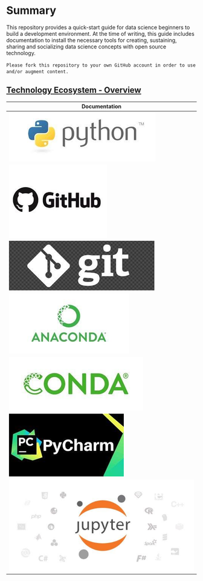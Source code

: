 # Summary

This repository provides a quick-start guide for data science beginners to build a development environment. At the time of writing, this guide includes documentation to install the necessary tools for creating, sustaining, sharing and socializing data science concepts with open source technology.


`Please fork this repository to your own GitHub account in order to use and/or augment content.`

## [Technology Ecosystem - Overview](https://github.com/GarrettEichhorn/development_environment/blob/master/00%20-%20tech-ecosystem/00%20-%20Tech_Ecosystem.md)

| Documentation
| ---
| [![Python](https://github.com/GarrettEichhorn/development_environment/blob/master/00%20-%20tech-ecosystem/Images/python.jpg)](https://github.com/GarrettEichhorn/development_environment/blob/master/00%20-%20tech-ecosystem/01%20-%20Python_Installation.md)
| [![GitHub](https://github.com/GarrettEichhorn/development_environment/blob/master/00%20-%20tech-ecosystem/Images/GitHub.jpg)](https://github.com/GarrettEichhorn/development_environment/blob/master/00%20-%20tech-ecosystem/02%20-%20GitHub_Installation.md)
| [![git](https://github.com/GarrettEichhorn/development_environment/blob/master/00%20-%20tech-ecosystem/Images/git.jpg)](https://github.com/GarrettEichhorn/development_environment/blob/master/00%20-%20tech-ecosystem/03%20-%20git_Installation.md)
| [![Anaconda](https://github.com/GarrettEichhorn/development_environment/blob/master/00%20-%20tech-ecosystem/Images/Anaconda.jpg)](https://github.com/GarrettEichhorn/development_environment/blob/master/00%20-%20tech-ecosystem/04%20-%20Anaconda_Installation.md)
| [![Conda](https://github.com/GarrettEichhorn/development_environment/blob/master/00%20-%20tech-ecosystem/Images/conda.jpg)](https://github.com/GarrettEichhorn/development_environment/blob/master/00%20-%20tech-ecosystem/05%20-%20Conda_Installation.md)
| [![PyCharm](https://github.com/GarrettEichhorn/development_environment/blob/master/00%20-%20tech-ecosystem/Images/pycharm.jpg)](https://github.com/GarrettEichhorn/development_environment/blob/master/00%20-%20tech-ecosystem/06%20-%20PyCharm_Installation.md)
| [![Auxiliary](https://github.com/GarrettEichhorn/development_environment/blob/master/00%20-%20tech-ecosystem/Images/jupyter.jpg)](https://github.com/GarrettEichhorn/development_environment/blob/master/00%20-%20tech-ecosystem/07%20-%20Auxiliary_Installations.md)
